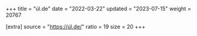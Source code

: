 +++
title = "úl.de"
date = "2022-03-22"
updated = "2023-07-15"
weight = 20767

[extra]
source = "https://úl.de/"
ratio = 19
size = 20
+++

